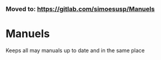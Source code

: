### Moved to: https://gitlab.com/simoesusp/Manuels

# Manuels
Keeps all may manuals up to date and in the same place
